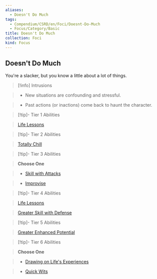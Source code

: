 ```yaml
---
aliases:
  - Doesn't Do Much
tags:
  - Compendium/CSRD/en/Foci/Doesnt-Do-Much
  - Focus/Category/Basic
title: Doesn't Do Much
collection: Foci
kind: Focus
---
```

## Doesn't Do Much    
You're a slacker, but you know a little about a lot of things.    
  
>[!info] Intrusions    
>- New situations are confounding and stressful.    
>- Past actions (or inactions) come back to haunt the character.    
  
  
>[!tip]- Tier 1 Abilities    
> [Life Lessons](Life-Lessons.md)    
  
  
>[!tip]- Tier 2 Abilities    
> [Totally Chill](Totally-Chill.md)    
  
  
>[!tip]- Tier 3 Abilities    
> **Choose One**    
>- [Skill with Attacks](Skill-With-Attacks.md)    
>- [Improvise](Improvise.md)    
  
  
>[!tip]- Tier 4 Abilities    
> [Life Lessons](Life-Lessons.md)    
> [Greater Skill with Defense](Greater-Skill-With-Defense.md)    
  
  
>[!tip]- Tier 5 Abilities    
> [Greater Enhanced Potential](Greater-Enhanced-Potential.md)    
  
  
>[!tip]- Tier 6 Abilities    
> **Choose One**    
>- [Drawing on Life's Experiences](Drawing-on-Life's-Experiences.md)    
>- [Quick Wits](Quick-Wits.md)